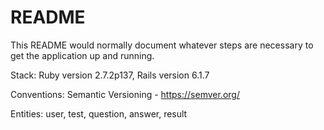 # README

This README would normally document whatever steps are necessary to get the
application up and running.

Stack: Ruby version 2.7.2p137, Rails version 6.1.7

Conventions: Semantic Versioning - https://semver.org/

Entities: user, test, question, answer, result
